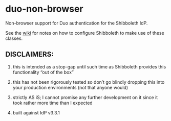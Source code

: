 # duo-non-browser
Non-browser support for Duo authentication for the Shibboleth IdP.

See the [wiki](https://github.com/JohnPfeifer/duo-non-browser/wiki) for notes on how to configure Shibboleth to make use of these classes.

## DISCLAIMERS:

1) this is intended as a stop-gap until such time as Shibboleth provides this functionality “out of the box”

2) this has not been rigorously tested so don’t go blindly dropping this into your production environments (not that anyone would)

3) strictly AS iS; I cannot promise any further development on it since it took rather more time than I expected

4) built against IdP v3.3.1

